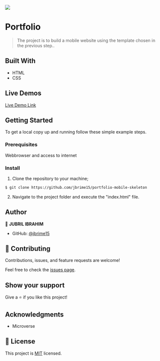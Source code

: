 ![](https://img.shields.io/badge/Microverse-blueviolet)

# Portfolio


> The project is to build a mobile website using the template chosen in the previous step..

## Built With
- HTML
- CSS

## Live Demos

[Live Demo Link](https://jbrime15.github.io/portfolio-mobile-skeleton/)


## Getting Started

To get a local copy up and running follow these simple example steps.

### Prerequisites

Webbrowser and access to internet

### Install

1) Clone the repository to your machine;

```sh
$ git clone https://github.com/jbrime15/portfolio-mobile-skeleton
```

2) Navigate to the project folder and execute the "index.html" file.


## Author

👤 **JUBRIL IBRAHIM**

- GitHub: [@jbrime15](https://github.com/jbrime15)

## 🤝 Contributing

Contributions, issues, and feature requests are welcome!

Feel free to check the [issues page](../../issues/).

## Show your support

Give a ⭐️ if you like this project!

## Acknowledgments

- Microverse

## 📝 License

This project is [MIT](./MIT.md) licensed.
